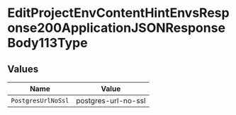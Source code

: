 # EditProjectEnvContentHintEnvsResponse200ApplicationJSONResponseBody113Type


## Values

| Name                | Value               |
| ------------------- | ------------------- |
| `PostgresUrlNoSsl`  | postgres-url-no-ssl |